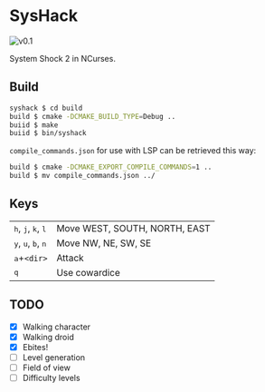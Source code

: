 SysHack
=======

![v0.1](https://img.shields.io/badge/dev-v0.1-brightgreen.svg)

System Shock 2 in NCurses.

## Build

```sh
syshack $ cd build
build $ cmake -DCMAKE_BUILD_TYPE=Debug ..
buiid $ make
buiid $ bin/syshack
```

`compile_commands.json` for use with LSP can be retrieved this way:

```sh
build $ cmake -DCMAKE_EXPORT_COMPILE_COMMANDS=1 ..
build $ mv compile_commands.json ../
```

## Keys

|                                                        |                               |
| ---                                                    | ---                           |
| <kbd>h</kbd>, <kbd>j</kbd>, <kbd>k</kbd>, <kbd>l</kbd> | Move WEST, SOUTH, NORTH, EAST |
| <kbd>y</kbd>, <kbd>u</kbd>, <kbd>b</kbd>, <kbd>n</kbd> | Move NW, NE, SW, SE           |
| <kbd>a</kbd>+`<dir>`                                   | Attack                        |
| <kbd>q</kbd>                                           | Use cowardice                 |

## TODO

- [x] Walking character
- [x] Walking droid
- [x] Ebites!
- [ ] Level generation
- [ ] Field of view
- [ ] Difficulty levels

